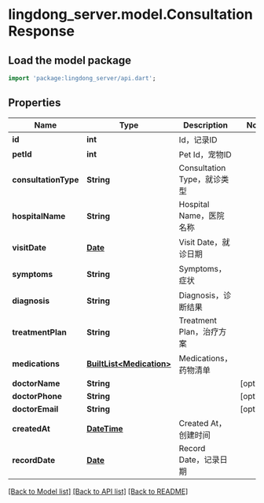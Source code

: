 # lingdong_server.model.ConsultationResponse

## Load the model package
```dart
import 'package:lingdong_server/api.dart';
```

## Properties
Name | Type | Description | Notes
------------ | ------------- | ------------- | -------------
**id** | **int** | Id，记录ID | 
**petId** | **int** | Pet Id，宠物ID | 
**consultationType** | **String** | Consultation Type，就诊类型 | 
**hospitalName** | **String** | Hospital Name，医院名称 | 
**visitDate** | [**Date**](Date.md) | Visit Date，就诊日期 | 
**symptoms** | **String** | Symptoms，症状 | 
**diagnosis** | **String** | Diagnosis，诊断结果 | 
**treatmentPlan** | **String** | Treatment Plan，治疗方案 | 
**medications** | [**BuiltList&lt;Medication&gt;**](Medication.md) | Medications，药物清单 | 
**doctorName** | **String** |  | [optional] 
**doctorPhone** | **String** |  | [optional] 
**doctorEmail** | **String** |  | [optional] 
**createdAt** | [**DateTime**](DateTime.md) | Created At，创建时间 | 
**recordDate** | [**Date**](Date.md) | Record Date，记录日期 | 

[[Back to Model list]](../README.md#documentation-for-models) [[Back to API list]](../README.md#documentation-for-api-endpoints) [[Back to README]](../README.md)


